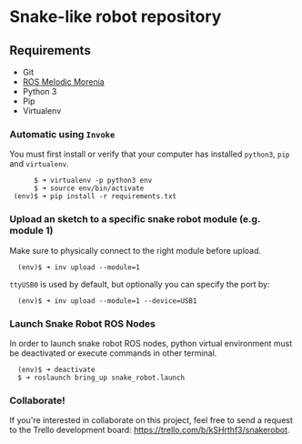 # Snake-like robot repository

## Requirements
* Git
* [ROS Melodic Morenia](http://wiki.ros.org/melodic/)
* Python 3
* Pip
* Virtualenv

### Automatic using `Invoke`
You must first install or verify that your computer has installed `python3`, `pip` and `virtualenv`.

```
      $ ➜ virtualenv -p python3 env
      $ ➜ source env/bin/activate
 (env)$ ➜ pip install -r requirements.txt
```

### Upload an sketch to a specific snake robot module (e.g. module 1)
Make sure to physically connect to the right module before upload.
```
  (env)$ ➜ inv upload --module=1
```
`ttyUSB0` is used by default, but optionally you can specify the port by:
```
  (env)$ ➜ inv upload --module=1 --device=USB1
```

### Launch Snake Robot ROS Nodes
In order to launch snake robot ROS nodes, python virtual environment must be deactivated or execute commands in other terminal.
```
  (env)$ ➜ deactivate
  $ ➜ roslaunch bring_up snake_robot.launch
```

### Collaborate!
If you're interested in collaborate on this project, feel free to send a request to the Trello development board: https://trello.com/b/kSHrthf3/snakerobot.
